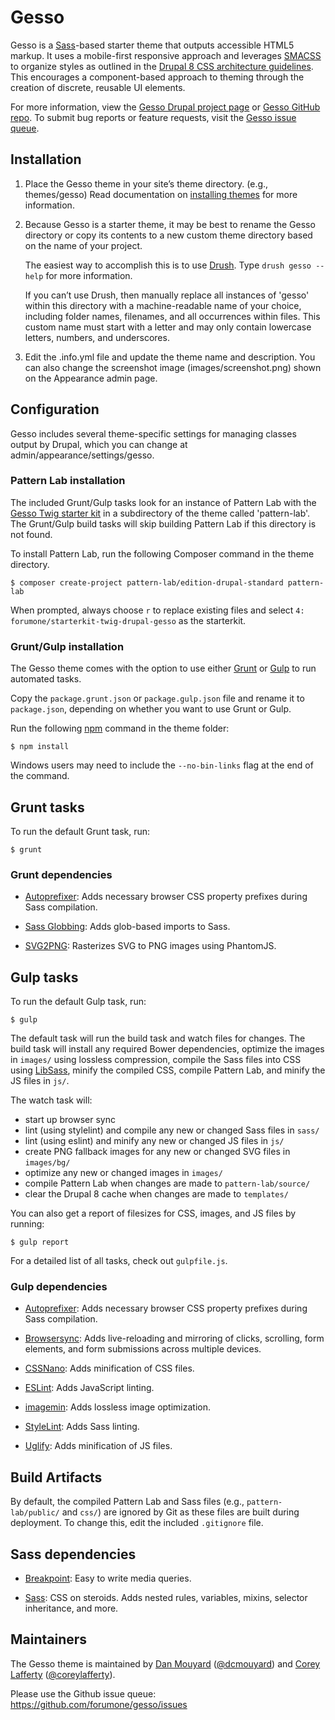 # Gesso

Gesso is a [Sass](http://sass-lang.com/)-based starter theme that outputs
accessible HTML5 markup. It uses a mobile-first responsive approach and
leverages [SMACSS](https://smacss.com/) to organize styles as outlined in the
[Drupal 8 CSS architecture guidelines](https://www.drupal.org/node/1887918).
This encourages a component-based approach to theming through the creation of
discrete, reusable UI elements.

For more information, view the
[Gesso Drupal project page](https://drupal.org/project/gesso/) or [Gesso GitHub repo](https://github.com/forumone/gesso).
To submit bug reports or feature requests, visit the
[Gesso issue queue](https://github.com/forumone/gesso/issues).


## Installation

1.  Place the Gesso theme in your site’s theme directory.
    (e.g., themes/gesso) Read documentation on
    [installing themes](https://drupal.org/getting-started/install-contrib/themes)
    for more information.

2.  Because Gesso is a starter theme, it may be best to rename the Gesso
    directory or copy its contents to a new custom theme directory based on the
    name of your project.

    The easiest way to accomplish this is to use [Drush](https://github.com/drush-ops/drush).
    Type `drush gesso --help` for more information.

    If you can’t use Drush, then manually replace all instances of 'gesso'
    within this directory with a machine-readable name of your choice, including
    folder names, filenames, and all occurrences within files. This custom name
    must start with a letter and may only contain lowercase letters, numbers,
    and underscores.

3.  Edit the .info.yml file and update the theme name and description. You can also
    change the screenshot image (images/screenshot.png) shown on the Appearance
    admin page.


## Configuration

Gesso includes several theme-specific settings for managing classes output by
Drupal, which you can change at admin/appearance/settings/gesso.


### Pattern Lab installation

The included Grunt/Gulp tasks look for an instance of Pattern Lab with the
[Gesso Twig starter kit](https://github.com/forumone/starterkit-twig-drupal-gesso)
in a subdirectory of the theme called 'pattern-lab'. The Grunt/Gulp build tasks will
skip building Pattern Lab if this directory is not found.

To install Pattern Lab, run the following Composer command in
the theme directory.

```
$ composer create-project pattern-lab/edition-drupal-standard pattern-lab
```

When prompted, always choose `r` to replace existing files and select `4: forumone/starterkit-twig-drupal-gesso` as the starterkit.


### Grunt/Gulp installation

The Gesso theme comes with the option to use either [Grunt](http://gruntjs.com/)
or [Gulp](http://gulpjs.com/) to run automated tasks.

Copy the `package.grunt.json` or `package.gulp.json` file and rename it to
`package.json`, depending on whether you want to use Grunt or Gulp.

Run the following [npm](https://www.npmjs.com/) command in the theme folder:

```
$ npm install
```

Windows users may need to include the `--no-bin-links` flag at the end of the
command.


## Grunt tasks

To run the default Grunt task, run:

```
$ grunt
```


### Grunt dependencies

* [Autoprefixer](https://github.com/postcss/autoprefixer): Adds necessary
browser CSS property prefixes during Sass compilation.

* [Sass Globbing](https://github.com/DennisBecker/grunt-sass-globbing): Adds
glob-based imports to Sass.

* [SVG2PNG](https://github.com/dbushell/grunt-svg2png): Rasterizes SVG to PNG
images using PhantomJS.


## Gulp tasks

To run the default Gulp task, run:

```
$ gulp
```

The default task will run the build task and watch files for changes. The build
task will install any required Bower dependencies, optimize the images in
`images/` using lossless compression, compile the Sass files into CSS using
[LibSass](http://sass-lang.com/libsass), minify the compiled CSS, compile
Pattern Lab, and minify the JS files in `js/`.

The watch task will:
* start up browser sync
* lint (using stylelint) and compile any new or changed Sass files in `sass/`
* lint (using eslint) and minify any new or changed JS files in `js/`
* create PNG fallback images for any new or changed SVG files in `images/bg/`
* optimize any new or changed images in `images/`
* compile Pattern Lab when changes are made to `pattern-lab/source/`
* clear the Drupal 8 cache when changes are made to `templates/`

You can also get a report of filesizes for CSS, images, and JS files by running:

```
$ gulp report
```

For a detailed list of all tasks, check out `gulpfile.js`.


### Gulp dependencies

* [Autoprefixer](https://github.com/postcss/autoprefixer): Adds necessary
browser CSS property prefixes during Sass compilation.

* [Browsersync](https://browsersync.io/): Adds live-reloading and mirroring of
clicks, scrolling, form elements, and form submissions across multiple devices.

* [CSSNano](http://cssnano.co/): Adds minification of CSS files.

* [ESLint](http://eslint.org/): Adds JavaScript linting.

* [imagemin](https://github.com/imagemin/imagemin): Adds lossless image
optimization.

* [StyleLint](http://stylelint.io/): Adds Sass linting.

* [Uglify](http://lisperator.net/uglifyjs/): Adds minification of JS files.


## Build Artifacts

By default, the compiled Pattern Lab and Sass files (e.g., `pattern-lab/public/`
and `css/`) are ignored by Git as these files are built during deployment.
To change this, edit the included `.gitignore` file.


## Sass dependencies

* [Breakpoint](http://breakpoint-sass.com): Easy to write media queries.

* [Sass](http://sass-lang.com): CSS on steroids. Adds nested rules, variables,
mixins, selector inheritance, and more.


## Maintainers

The Gesso theme is maintained by [Dan Mouyard](https://drupal.org/u/dcmouyard)
([@dcmouyard](http://twitter.com/dcmouyard)) and
[Corey Lafferty](https://drupal.org/u/clafferty)
([@coreylafferty](http://twitter.com/coreylafferty)).

Please use the Github issue queue: https://github.com/forumone/gesso/issues
